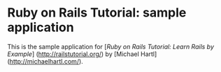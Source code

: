 # Ruby on Rails Tutorial: sample application

This is the sample application for
[*Ruby on Rails Tutorial: Learn Rails by Example*] (http://railstutorial.org/) 
by [Michael Hartl] (http://michaelhartl.com/).
